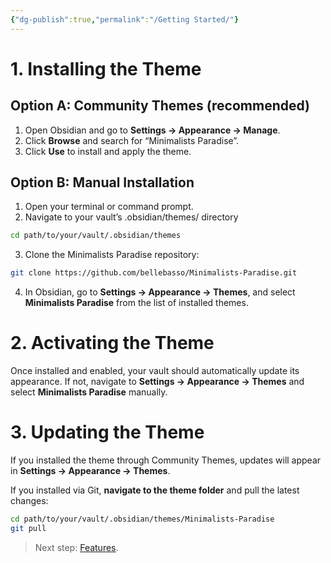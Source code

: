 ```yaml
---
{"dg-publish":true,"permalink":"/Getting Started/"}
---
```


# **1. Installing the Theme**
## **Option A: Community Themes (recommended)**

1. Open Obsidian and go to **Settings → Appearance → Manage**.
2. Click **Browse** and search for “Minimalists Paradise”.
3. Click **Use** to install and apply the theme.
## **Option B: Manual Installation**

1. Open your terminal or command prompt.
2. Navigate to your vault’s .obsidian/themes/ directory
```bash
cd path/to/your/vault/.obsidian/themes
```
3. Clone the Minimalists Paradise repository:
```bash
git clone https://github.com/bellebasso/Minimalists-Paradise.git
```
4. In Obsidian, go to **Settings → Appearance → Themes**, and select **Minimalists Paradise** from the list of installed themes.
# **2. Activating the Theme**

Once installed and enabled, your vault should automatically update its appearance. If not, navigate to **Settings → Appearance → Themes** and select **Minimalists Paradise** manually.
# 3. Updating the Theme
If you installed the theme through Community Themes, updates will appear in **Settings → Appearance → Themes**.

If you installed via Git, **navigate to the theme folder** and pull the latest changes:
```bash
cd path/to/your/vault/.obsidian/themes/Minimalists-Paradise
git pull
```

> Next step: [Features](Features.md).